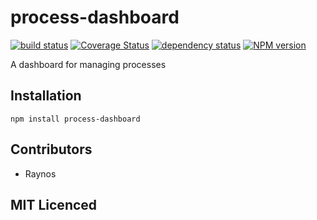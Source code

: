 # process-dashboard

[![build status][1]][2] [![Coverage Status][9]][10] [![dependency status][3]][4] [![NPM version][7]][8]

<!-- [![browser support][5]][6] -->

A dashboard for managing processes

## Installation

`npm install process-dashboard`

## Contributors

 - Raynos

## MIT Licenced

  [1]: https://secure.travis-ci.org/Raynos/process-dashboard.png
  [2]: https://travis-ci.org/Raynos/process-dashboard
  [3]: https://david-dm.org/Raynos/process-dashboard.png
  [4]: https://david-dm.org/Raynos/process-dashboard
  [5]: https://ci.testling.com/Raynos/process-dashboard.png
  [6]: https://ci.testling.com/Raynos/process-dashboard
  [7]: https://badge.fury.io/js/process-dashboard.png
  [8]: https://badge.fury.io/js/process-dashboard
  [9]: https://coveralls.io/repos/Raynos/process-dashboard/badge.png
  [10]: https://coveralls.io/r/Raynos/process-dashboard
